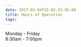```yaml
---
date: 2017-03-04T15:02:53-05:00
title: Hours of Operation
tags: 
---
```


Monday - Friday   
8:30am - 7:00pm
